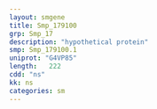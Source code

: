 ```yaml
---
layout: smgene
title: Smp_179100
grp: Smp_17
description: "hypothetical protein"
smp: Smp_179100.1
uniprot: "G4VP85"
length:   222
cdd: "ns"
kk: ns
categories: sm
---
```

